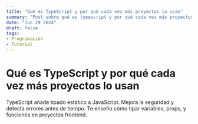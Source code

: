 ```yaml
---
title: "Qué es TypeScript y por qué cada vez más proyectos lo usan"
summary: "Post sobre qué es typescript y por qué cada vez más proyectos lo usan"
date: "Jun 29 2024"
draft: false
tags:
- Programación
- Tutorial
---
```


# Qué es TypeScript y por qué cada vez más proyectos lo usan

TypeScript añade tipado estático a JavaScript. Mejora la seguridad y detecta errores antes de tiempo. Te enseño cómo tipar variables, props, y funciones en proyectos frontend.
